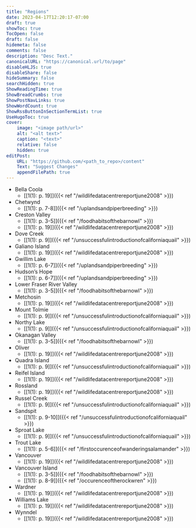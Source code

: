 ```yaml
---
title: "Regions"
date: 2023-04-17T12:20:17-07:00
draft: true
showToc: true
TocOpen: false
draft: false
hidemeta: false
comments: false
description: "Desc Text."
canonicalURL: "https://canonical.url/to/page"
disableHLJS: true 
disableShare: false
hideSummary: false
searchHidden: true
ShowReadingTime: true
ShowBreadCrumbs: true
ShowPostNavLinks: true
ShowWordCount: true
ShowRssButtonInSectionTermList: true
UseHugoToc: true
cover:
    image: "<image path/url>" 
    alt: "<alt text>" 
    caption: "<text>" 
    relative: false
    hidden: true
editPost:
    URL: "https://github.com/<path_to_repo>/content"
    Text: "Suggest Changes" 
    appendFilePath: true 
---
```


* Bella Coola 
    * [[1(1): p. 19]]({{< ref "/wildlifedatacentrereportjune2008" >}})
* Chetwynd 
    * [[1(1): p. 7-8]]({{< ref "/uplandsandpiperbreeding" >}})
* Creston Valley 
    * [[1(1): p. 3-5]]({{< ref "/foodhabitsofthebarnowl" >}})
    * [[1(1): p. 19]]({{< ref "/wildlifedatacentrereportjune2008" >}})
* Dove Creek 
    * [[1(1): p. 9]]({{< ref "/unsuccessfulintroductionofcaliforniaquail" >}})
* Galiano Island 
    * [[1(1): p. 19]]({{< ref "/wildlifedatacentrereportjune2008" >}})
* Gwillim Lake 
    * [[1(1): p. 6-7]]({{< ref "/uplandsandpiperbreeding" >}})
* Hudson’s Hope 
    * [[1(1): p. 6-7]]({{< ref "/uplandsandpiperbreeding" >}})
* Lower Fraser River Valley 
    * [[1(1): p. 3-5]]({{< ref "/foodhabitsofthebarnowl" >}})
* Metchosin 
    * [[1(1): p. 19]]({{< ref "/wildlifedatacentrereportjune2008" >}})
* Mount Tolmie 
    * [[1(1): p. 9]]({{< ref "/unsuccessfulintroductionofcaliforniaquail" >}})
* Northy Lake 
    * [[1(1): p. 9]]({{< ref "/unsuccessfulintroductionofcaliforniaquail" >}})
* Okanagan Valley 
    * [[1(1): p. 3-5]]({{< ref "/foodhabitsofthebarnowl" >}})
* Oliver 
    * [[1(1): p. 19]]({{< ref "/wildlifedatacentrereportjune2008" >}})
* Quadra Island 
    * [[1(1): p. 9]]({{< ref "/unsuccessfulintroductionofcaliforniaquail" >}})
* Reifel Island 
    * [[1(1): p. 19]]({{< ref "/wildlifedatacentrereportjune2008" >}})
* Rossland 
    * [[1(1): p. 19]]({{< ref "/wildlifedatacentrereportjune2008" >}})
* Russel Creek 
    * [[1(1): p. 9]]({{< ref "/unsuccessfulintroductionofcaliforniaquail" >}})
* Sandspit 
    * [[1(1): p. 9-10]]({{< ref "/unsuccessfulintroductionofcaliforniaquail" >}})
* Sproat Lake 
    * [[1(1): p. 9]]({{< ref "/unsuccessfulintroductionofcaliforniaquail" >}})
* Trout Lake 
    * [[1(1): p. 5-6]]({{< ref "/firstoccurenceofwanderingsalamander" >}})
* Vancouver 
    * [[1(1): p. 19]]({{< ref "/wildlifedatacentrereportjune2008" >}})
* Vancouver Island 
    * [[1(1): p. 3-5]]({{< ref "/foodhabitsofthebarnowl" >}})
    * [[1(1): p. 8-9]]({{< ref "/occurenceoftherockwren" >}})
* Wardner 
    * [[1(1): p. 19]]({{< ref "/wildlifedatacentrereportjune2008" >}})
* Williams Lake 
    * [[1(1): p. 19]]({{< ref "/wildlifedatacentrereportjune2008" >}})
* Wynndel 
    * [[1(1): p. 19]]({{< ref "/wildlifedatacentrereportjune2008" >}})
